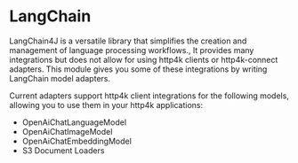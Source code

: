 # LangChain

LangChain4J is a versatile library that simplifies the creation and management of language processing workflows., It provides many integrations but does not allow for using http4k clients or http4k-connect adapters. This module gives you some of these integrations by writing LangChain model adapters.

Current adapters support http4k client integrations for the following models, allowing you to use them in your http4k applications:

- OpenAiChatLanguageModel
- OpenAiChatImageModel
- OpenAiChatEmbeddingModel
- S3 Document Loaders
